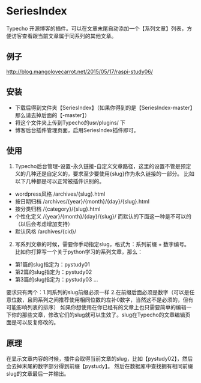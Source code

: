 # SeriesIndex
Typecho 开源博客的插件。可以在文章末尾自动添加一个【系列文章】列表，方便访客查看跟当前文章属于同系列的其他文章。

## 例子
http://blog.mangolovecarrot.net/2015/05/17/raspi-study06/

## 安装
- 下载后得到文件夹【SeriesIndex】（如果你得到的是【SeriesIndex-master】那么请去掉后面的【-master】）
- 将这个文件夹上传到Typecho的usr/plugins/ 下
- 博客后台插件管理页面，启用SeriesIndex插件即可。

## 使用
1. Typecho后台管理-设置-永久链接-自定义文章路径，这里的设置不管是预定义的几种还是自定义的，要求至少要使用{slug}作为永久链接的一部分。
比如以下几种都是可以正常被插件识别的。
- wordpress风格 /archives/{slug}.html
- 按日期归档 /archives/{year}/{month}/{day}/{slug}.html
- 按分类归档 /{category}/{slug}.html
- 个性化定义 /{year}/{month}/{day}/{slug}/
而默认的下面这一种是不可以的（以后会考虑增加支持）
- 默认风格 /archives/{cid}/

2. 写系列文章的时候，需要你手动指定slug，格式为：系列前缀 + 数字编号。
比如你打算写一个关于python学习的系列文章，那么：
- 第1篇的slug指定为：pystudy01
- 第2篇的slug指定为：pystudy02
- 第3篇的slug指定为：pystudy03
...

要求只有两个：1.同系列的slug前缀必须一样 2.在前缀后面必须是数字（可以是任意位数，且同系列之间推荐使用相同位数的左补0数字，当然这不是必须的，但有可能影响列表的排序）
如果你想使用在你已经有的文章上也只需要简单的编辑一下你的那些文章，修改它们的slug就可以生效了。slug在Typecho的文章编辑页面是可以反复修改的。

## 原理
在显示文章内容的时候，插件会取得当前文章的slug，比如【pystudy02】，然后会去掉末尾的数字部分得到前缀【pystudy】。
然后在数据库中查找拥有相同前缀slug的文章最后一并输出。
